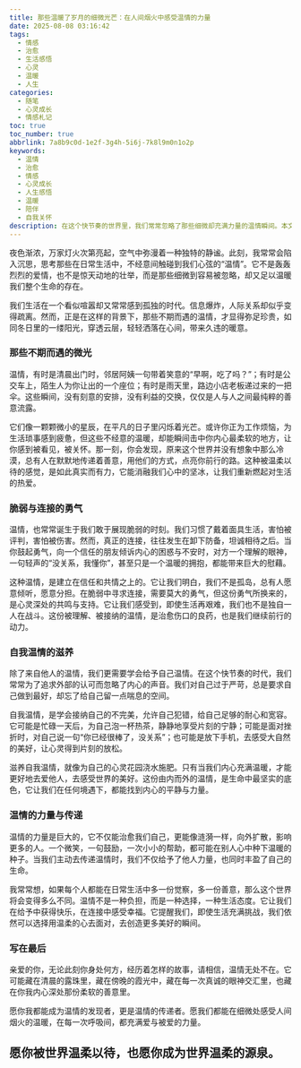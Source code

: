 ```yaml
---
title: 那些温暖了岁月的细微光芒：在人间烟火中感受温情的力量
date: 2025-08-08 03:16:42
tags:
  - 情感
  - 治愈
  - 生活感悟
  - 心灵
  - 温暖
  - 人生
categories:
  - 随笔
  - 心灵成长
  - 情感札记
toc: true
toc_number: true
abbrlink: 7a8b9c0d-1e2f-3g4h-5i6j-7k8l9m0n1o2p
keywords:
  - 温情
  - 治愈
  - 情感
  - 心灵成长
  - 人生感悟
  - 温暖
  - 陪伴
  - 自我关怀
description: 在这个快节奏的世界里，我们常常忽略了那些细微却充满力量的温情瞬间。本文将带你走进内心深处，感受人与人之间、以及自我滋养的温暖，发现脆弱中的连接，并学会传递这份治愈人心的力量。
---
```


夜色渐浓，万家灯火次第亮起，空气中弥漫着一种独特的静谧。此刻，我常常会陷入沉思，思考那些在日常生活中，不经意间触碰到我们心弦的“温情”。它不是轰轰烈烈的爱情，也不是惊天动地的壮举，而是那些细微到容易被忽略，却又足以温暖我们整个生命的存在。

我们生活在一个看似喧嚣却又常常感到孤独的时代。信息爆炸，人际关系却似乎变得疏离。然而，正是在这样的背景下，那些不期而遇的温情，才显得弥足珍贵，如同冬日里的一缕阳光，穿透云层，轻轻洒落在心间，带来久违的暖意。

### 那些不期而遇的微光

温情，有时是清晨出门时，邻居阿姨一句带着笑意的“早啊，吃了吗？”；有时是公交车上，陌生人为你让出的一个座位；有时是雨天里，路边小店老板递过来的一把伞。这些瞬间，没有刻意的安排，没有利益的交换，仅仅是人与人之间最纯粹的善意流露。

它们像一颗颗微小的星辰，在平凡的日子里闪烁着光芒。或许你正为工作烦恼，为生活琐事感到疲惫，但这些不经意的温暖，却能瞬间击中你内心最柔软的地方，让你感到被看见，被关怀。那一刻，你会发现，原来这个世界并没有想象中那么冷漠，总有人在默默地传递着善意，用他们的方式，点亮你前行的路。这种被温柔以待的感觉，是如此真实而有力，它能消融我们心中的坚冰，让我们重新燃起对生活的热爱。

### 脆弱与连接的勇气

温情，也常常诞生于我们敢于展现脆弱的时刻。我们习惯了戴着面具生活，害怕被评判，害怕被伤害。然而，真正的连接，往往发生在卸下防备，坦诚相待之后。当你鼓起勇气，向一个信任的朋友倾诉内心的困惑与不安时，对方一个理解的眼神，一句轻声的“没关系，我懂你”，甚至只是一个温暖的拥抱，都能带来巨大的慰藉。

这种温情，是建立在信任和共情之上的。它让我们明白，我们不是孤岛，总有人愿意倾听，愿意分担。在脆弱中寻求连接，需要莫大的勇气，但这份勇气所换来的，是心灵深处的共鸣与支持。它让我们感受到，即使生活再艰难，我们也不是独自一人在战斗。这份被理解、被接纳的温情，是治愈伤口的良药，也是我们继续前行的动力。

### 自我温情的滋养

除了来自他人的温情，我们更需要学会给予自己温情。在这个快节奏的时代，我们常常为了追求外部的认可而忽略了内心的声音。我们对自己过于严苛，总是要求自己做到最好，却忘了给自己留一点喘息的空间。

自我温情，是学会接纳自己的不完美，允许自己犯错，给自己足够的耐心和宽容。它可能是忙碌一天后，为自己泡一杯热茶，静静地享受片刻的宁静；可能是面对挫折时，对自己说一句“你已经很棒了，没关系”；也可能是放下手机，去感受大自然的美好，让心灵得到片刻的放松。

滋养自我温情，就像为自己的心灵花园浇水施肥。只有当我们内心充满温暖，才能更好地去爱他人，去感受世界的美好。这份由内而外的温情，是生命中最坚实的底色，它让我们在任何境遇下，都能找到内心的平静与力量。

### 温情的力量与传递

温情的力量是巨大的，它不仅能治愈我们自己，更能像涟漪一样，向外扩散，影响更多的人。一个微笑，一句鼓励，一次小小的帮助，都可能在别人心中种下温暖的种子。当我们主动去传递温情时，我们不仅给予了他人力量，也同时丰盈了自己的生命。

我常常想，如果每个人都能在日常生活中多一份觉察，多一份善意，那么这个世界将会变得多么不同。温情不是一种负担，而是一种选择，一种生活态度。它让我们在给予中获得快乐，在连接中感受幸福。它提醒我们，即使生活充满挑战，我们依然可以选择用温柔的心去面对，去创造更多美好的瞬间。

### 写在最后

亲爱的你，无论此刻你身处何方，经历着怎样的故事，请相信，温情无处不在。它可能藏在清晨的露珠里，藏在傍晚的霞光中，藏在每一次真诚的眼神交汇里，也藏在你我内心深处那份柔软的善意里。

愿你我都能成为温情的发现者，更是温情的传递者。愿我们都能在细微处感受人间烟火的温暖，在每一次呼吸间，都充满爱与被爱的力量。

愿你被世界温柔以待，也愿你成为世界温柔的源泉。
---